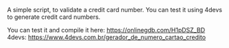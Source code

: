 A simple script, to validate a credit card number. You can test it using 4devs to generate credit card numbers.

You can test it and compile it here: https://onlinegdb.com/H1pDSZ_BD
4devs: https://www.4devs.com.br/gerador_de_numero_cartao_credito
